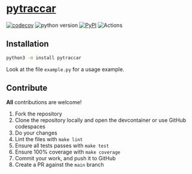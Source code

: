 # [pytraccar](https://pypi.org/project/pytraccar/)

[![codecov](https://codecov.io/gh/ludeeus/pytraccar/branch/main/graph/badge.svg)](https://codecov.io/gh/ludeeus/pytraccar)
![python version](https://img.shields.io/badge/Python-3.9=><=3.10-blue.svg)
[![PyPI](https://img.shields.io/pypi/v/pytraccar)](https://pypi.org/project/pytraccar)
![Actions](https://github.com/ludeeus/pytraccar/workflows/Actions/badge.svg?branch=main)


## Installation

```bash
python3 -m install pytraccar
```

Look at the file `example.py` for a usage example.


## Contribute

**All** contributions are welcome!

1. Fork the repository
2. Clone the repository locally and open the devcontainer or use GitHub codespaces
3. Do your changes
4. Lint the files with `make lint`
5. Ensure all tests passes with `make test`
6. Ensure 100% coverage with `make coverage`
7. Commit your work, and push it to GitHub
8. Create a PR against the `main` branch
